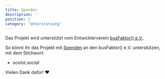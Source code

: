 ```yaml
---
title: Spenden
description: ''
position: 2
category: 'Unterstützung'
---
```


Das Projekt wird unterstützt vom Entwicklerverein [busFaktor() e.V.](https://www.busfaktor.org/de).

So könnt ihr das Projekt mit [Spenden](https://www.busfaktor.org/de/spenden) an den busFaktor() e.V. unterstützen, mit dem Stichwort:

- *ocelot.social*

Vielen Dank dafür! ❤️
